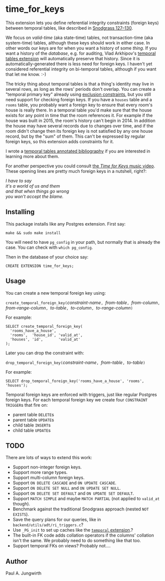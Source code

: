 time\_for\_keys
===============

This extension lets you define referential integrity constraints (foreign keys)
between temporal tables,
like described in [Snodgrass 127&ndash;130](https://www2.cs.arizona.edu/~rts/publications.html).

We focus on *valid-time* (aka state-time) tables, not transaction-time (aka system-time) tables,
although these keys should work in either case.
In other words our keys are for when you want a history of some *thing*.
If you want a history of the *database*, e.g. for auditing,
Vlad Arkhipov's [temporal tables extension](https://pgxn.org/dist/temporal_tables/)
will automatically preserve that history.
Since it is automatically-generated there is less need for foreign keys.
I haven't yet considered referential integrity on bi-temporal tables,
although if you want that let me know. :-)

The tricky thing about temporal tables is that a thing's identity may live in several rows,
as long as the rows' periods don't overlap.
You can create a "temporal primary key" already
using [exclusion constraints](https://www.postgresql.org/docs/current/static/rangetypes.html#RANGETYPES-CONSTRAINT),
but you still need support for checking foreign keys.
If you have a `houses` table and a `rooms` table,
you probably want a foreign key to ensure that every room's house is really there.
In a temporal table you'd make sure that the house exists
for any point in time that the room references it.
For example if the house was built in 2015,
the room's history can't begin in 2014.
In addition the house may have several records due to changes over time,
and if the room didn't change then its foreign key is not satisfied by any one house record,
but by the "sum" of them.
This can't be expressed by regular foreign keys,
so this extension adds constraints for it.

I wrote a [temporal tables annotated bibliography](https://illuminatedcomputing.com/posts/2017/12/temporal-databases-bibliography/) if you are interested in learning more about them.

For another perspective you could consult [the *Time for Keys* music video](https://www.youtube.com/watch?v=l1FrF2Rl8gc).
These opening lines are pretty much foreign keys in a nutshell, right?:

<i>I have to say</i><br/>
<i>it's a world of us and them</i><br/>
<i>and that when things go wrong</i><br/>
<i>you won't accept the blame.</i><br/>


Installing
----------

This package installs like any Postgres extension. First say:

    make && sudo make install

You will need to have `pg_config` in your path,
but normally that is already the case.
You can check with `which pg_config`.

Then in the database of your choice say:

    CREATE EXTENSION time_for_keys;


Usage
-----

You can create a new temporal foreign key using:

`create_temporal_foreign_key(`*constraint-name*`, `*from-table*`, `*from-column*`, `*from-range-column*`, `*to-table*`, `*to-column*`, `*to-range-column*`)`

For example:

    SELECT create_temporal_foreign_key(
      'rooms_have_a_house',
      'rooms',  'house_id', 'valid_at',
      'houses', 'id',       'valid_at'
    );

Later you can drop the constraint with:

`drop_temporal_foreign_key(`*constraint-name*`, `*from-table*`, `*to-table*`)`

For example:

    SELECT drop_temporal_foreign_key('rooms_have_a_house', 'rooms', 'houses');

Temporal foreign keys are enforced with triggers,
just like regular Postgres foreign keys.
For each temporal foreign key we create four `CONSTRAINT TRIGGER`s that fire on:

  - parent table `DELETE`s
  - parent table `UPDATE`s
  - child table `INSERT`s
  - child table `UPDATE`s


TODO
----

There are lots of ways to extend this work:

- Support non-integer foreign keys.
- Support more range types.
- Support multi-column foreign keys.
- Support `ON DELETE CASCADE` and `ON UPDATE CASCADE`.
- Support `ON DELETE SET NULL` and `ON UPDATE SET NULL`.
- Support `ON DELETE SET DEFAULT` and `ON UPDATE SET DEFAULT`.
- Support `MATCH SIMPLE` and maybe `MATCH PARTIAL` (not applied to `valid_at` though).
- Benchmark against the traditional Snodgrass approach (nested `NOT EXISTS`).
- Save the query plans for our queries, like in `backend/utils/adt/ri_triggers.c`?
- Use `_PG_init` to set up caches like the [`temporal` extension](https://github.com/arkhipov/temporal_tables).?
- The built-in FK code adds collation operators if the columns' collation isn't the same. We probably need to do something like that too.
- Support temporal FKs on views? Probably not....


Author
------

Paul A. Jungwirth

